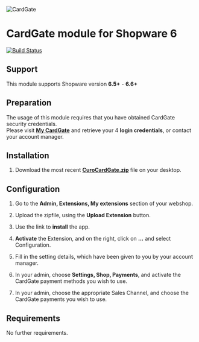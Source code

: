 ![CardGate](https://cdn.curopayments.net/thumb/200/logos/cardgate.png)

# CardGate module for Shopware 6

[![Build Status](https://travis-ci.org/cardgate/shopware.svg?branch=master)](https://travis-ci.org/cardgate/shopware)

## Support

This module supports Shopware version **6.5+** - **6.6+**

## Preparation

The usage of this module requires that you have obtained CardGate security credentials.  
Please visit [**My CardGate**](https://my.cardgate.com/) and retrieve your 4 **login credentials**, or contact your account manager.

## Installation

1. Download the most recent [**CuroCardGate.zip**](https://github.com/cardgate/shopware/releases) file on your desktop.

## Configuration

1. Go to the **Admin, Extensions, My extensions** section of your webshop.

2. Upload the zipfile, using the **Upload Extension** button.

3. Use the link to **install** the app.

4. **Activate** the Extension, and on the right, click on **...** and select Configuration.

5. Fill in the setting details, which have been given to you by your account manager.

6. In your admin, choose **Settings, Shop, Payments**, and activate the CardGate payment methods you wish to use.

7. In your admin, choose the appropriate Sales Channel, and choose the CardGate payments you wish to use.

## Requirements

No further requirements. 